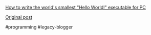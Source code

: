 <!--
date: '2006-07-17'
published: true
slug: 2006-07-how-to-write-worlds-smallest-hello
time_to_read: 5
title: How to write the world's smallest "Hello World!" executable for PC
-->

[How to write the world's smallest "Hello World!" executable for PC](http://www.instructables.com/id/EX2HK7P704EPORTADF/)

[Original post](https://ysfk.blogspot.com/2006/07/how-to-write-worlds-smallest-hello.html)

#programming #legacy-blogger 